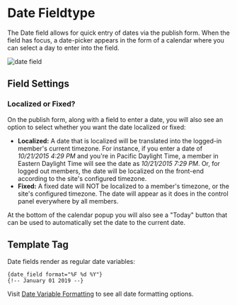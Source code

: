 <!--
    This source file is part of the open source project
    ExpressionEngine User Guide (https://github.com/ExpressionEngine/ExpressionEngine-User-Guide)

    @link      https://expressionengine.com/
    @copyright Copyright (c) 2003-2020, Packet Tide, LLC (https://packettide.com)
    @license   https://expressionengine.com/license Licensed under Apache License, Version 2.0
-->

# Date Fieldtype

The Date field allows for quick entry of dates via the publish form. When the field has focus, a date-picker appears in the form of a calendar where you can select a day to enter into the field.

![date field](/_images/field_date.png)

## Field Settings

### Localized or Fixed?

On the publish form, along with a field to enter a date, you will also see an option to select whether you want the date localized or fixed:

- **Localized:** A date that is localized will be translated into the logged-in member's current timezone. For instance, if you enter a date of _10/21/2015 4:29 PM_ and you're in Pacific Daylight Time, a member in Eastern Daylight Time will see the date as _10/21/2015 7:29 PM_. Or, for logged out members, the date will be localized on the front-end according to the site's configured timezone.
- **Fixed:** A fixed date will NOT be localized to a member's timezone, or the site's configured timezone. The date will appear as it does in the control panel everywhere by all members.

At the bottom of the calendar popup you will also see a "Today" button that can be used to automatically set the date to the current date.

## Template Tag

Date fields render as regular date variables:

    {date_field format="%F %d %Y"}
    {!-- January 01 2019 --}

Visit [Date Variable Formatting](templates/date-variable-formatting.md) to see all date formatting options.
